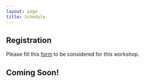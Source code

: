 ```yaml
---
layout: page
title: Schedule
---
```


## Registration

Please fill this [form](https://forms.gle/rnLWxkHa32aRkybs9) to be considered for this workshop. 

## Coming Soon!
